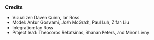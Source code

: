 ### Credits

- Visualizer: Daven Quinn, Ian Ross
- Model: Ankur Goswami, Josh McGrath, Paul Luh, Zifan Liu
- Integration: Ian Ross
- Project lead: Theodoros Rekatsinas, Shanan Peters, and Miron Livny

